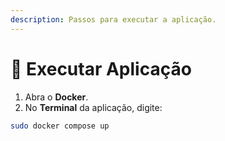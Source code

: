 ```yaml
---
description: Passos para executar a aplicação.
---
```


# 🚀 Executar Aplicação

1. Abra o **Docker**.
2. No **Terminal** da aplicação, digite:

```bash
sudo docker compose up
```

